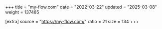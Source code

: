 +++
title = "my-flow.com"
date = "2022-03-22"
updated = "2025-03-08"
weight = 137485

[extra]
source = "https://my-flow.com/"
ratio = 21
size = 134
+++
